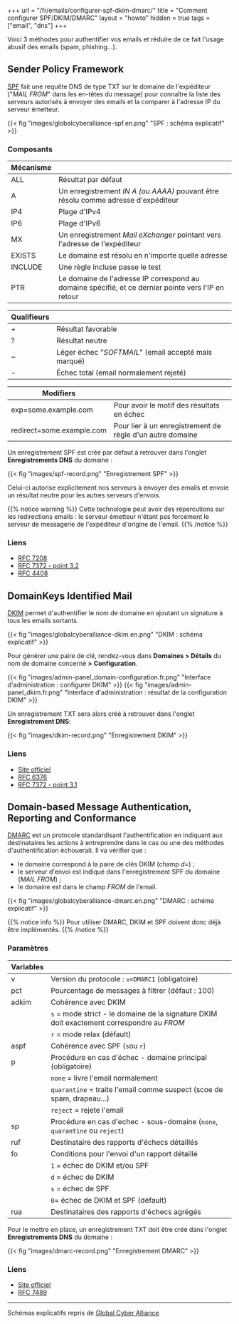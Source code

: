 +++
url = "/fr/emails/configurer-spf-dkim-dmarc/"
title = "Comment configurer SPF/DKIM/DMARC"
layout = "howto"
hidden = true
tags = ["email", "dns"]
+++

Voici 3 méthodes pour authentifier vos emails et réduire de ce fait l'usage abusif des emails (spam, phishing...). 

## Sender Policy Framework
[SPF](https://fr.wikipedia.org/wiki/Sender_Policy_Framework) fait une requête DNS de type TXT sur le domaine de l'expéditeur \("_MAIL FROM_" dans les en-têtes du message) pour connaître la liste des serveurs autorisés à envoyer des emails et la comparer à l'adresse IP du serveur émetteur. 

{{< fig "images/globalcyberalliance-spf.en.png" "SPF : schéma explicatif" >}}

### Composants

|Mécanisme                |                                                                                                   |
|-------------------------|---------------------------------------------------------------------------------------------------|
|ALL                      |Résultat par défaut                                                                                |
|A                        |Un enregistrement _IN A (ou AAAA)_ pouvant être résolu comme adresse d'expéditeur                  |
|IP4                      |Plage d'IPv4                                                                                       |
|IP6                      |Plage d'IPv6                                                                                       |
|MX                       |Un enregistrement _Mail eXchanger_ pointant vers l'adresse de l'expéditeur                         |
|EXISTS                   |Le domaine est résolu en n'importe quelle adresse                                                  |
|INCLUDE                  |Une règle incluse passe le test                                                                    |
|PTR                      |Le domaine de l'adresse IP correspond au domaine spécifié, et ce dernier pointe vers l'IP en retour|

|Qualifieurs              |                                                                                                   |
|-------------------------|---------------------------------------------------------------------------------------------------|
|+                        |Résultat favorable                                                                                 |
|?                        |Résultat neutre                                                                                    |
|~                        |Léger échec "_SOFTMAIL_" (email accepté mais marqué)                                               |
|-                        |Échec total (email normalement rejeté)                                                             |

|Modifiers                |                                                                                                   |
|-------------------------|---------------------------------------------------------------------------------------------------|
|exp=some.example.com     |Pour avoir le motif des résultats en échec                                                         |
|redirect=some.example.com|Pour lier à un enregistrement de règle d'un autre domaine                                          |

Un enregistrement SPF est créé par défaut à retrouver dans l'onglet **Enregistrements DNS** du domaine :

{{< fig "images/spf-record.png" "Enregistrement SPF" >}}

Celui-ci autorise explicitement nos serveurs à envoyer des emails et envoie un résultat neutre pour les autres serveurs d'envois.

{{% notice warning %}}
Cette technologie peut avoir des répercutions sur les redirections emails : le serveur émetteur n'étant pas forcément le serveur de messagerie de l'expéditeur d'origine de l'email.
{{% /notice %}}

### Liens

- [RFC 7208](https://tools.ietf.org/html/rfc7208)
- [RFC 7372 - point 3.2](https://tools.ietf.org/html/rfc7372)
- [RFC 4408](https://tools.ietf.org/html/rfc4408)

## DomainKeys Identified Mail

[DKIM](https://fr.wikipedia.org/wiki/DomainKeys_Identified_Mail) permet d'authentifier le nom de domaine en ajoutant un signature à tous les emails sortants.

{{< fig "images/globalcyberalliance-dkim.en.png" "DKIM : schéma explicatif" >}}

Pour générer une paire de clé, rendez-vous dans **Domaines > Détails** du nom de domaine concerné **> Configuration**.

{{< fig "images/admin-panel_domain-configuration.fr.png" "Interface d'administration : configurer DKIM" >}}
{{< fig "images/admin-panel_dkim.fr.png" "Interface d'administration : résultat de la configuration DKIM" >}}

Un enregistrement TXT sera alors créé à retrouver dans l'onglet **Enregistrement DNS**:

{{< fig "images/dkim-record.png" "Enregistrement DKIM" >}}

### Liens

- [Site officiel](http://www.dkim.org)
- [RFC 6376](https://tools.ietf.org/html/rfc6376)
- [RFC 7372 - point 3.1](https://tools.ietf.org/html/rfc7372)

## Domain-based Message Authentication, Reporting and Conformance

[DMARC](https://fr.wikipedia.org/wiki/DMARC) est un protocole standardisant l'authentification en indiquant aux destinataires les actions à entreprendre dans le cas ou une des méthodes d'authentification échouerait. Il va vérifier que :

- le domaine correspond à la paire de clés DKIM (champ _d=_) ;
- le serveur d'envoi est indiqué dans l'enregistrement SPF du domaine (_MAIL FROM_) ;
- le domaine est dans le champ _FROM_ de l'email.

{{< fig "images/globalcyberalliance-dmarc.en.png" "DMARC : schéma explicatif" >}}

{{% notice info %}}
Pour utiliser DMARC, DKIM et SPF doivent donc déjà être implémentés.
{{% /notice %}}

### Paramètres

|Variables|                                                                                          |
|---------|------------------------------------------------------------------------------------------|
|v        |Version du protocole : `v=DMARC1` (obligatoire)                                           |
|pct      |Pourcentage de messages à filtrer (défaut : 100)                                          |
|adkim    |Cohérence avec DKIM                                                                       |
|         |`s` = mode strict - le domaine de la signature DKIM doit exactement correspondre au _FROM_|
|         |`r` = mode relax (défault)                                                                |
|aspf     |Cohérence avec SPF (`s`ou `r`)                                                            |
|p        |Procédure en cas d'échec - domaine principal (obligatoire)                                |
|         |`none` = livre l'email normalement                                                        |
|         |`quarantine` = traite l'email comme suspect (scoe de spam, drapeau...)                    |
|         |`reject` = rejete l'email                                                                 |
|sp       |Procédure en cas d'echec - sous-domaine (`none`, `quarantine` ou `reject`)                |
|ruf      |Destinataire des rapports d'échecs détaillés                                              |
|fo       |Conditions pour l'envoi d'un rapport détaillé                                             |
|         |`1` = échec de DKIM et/ou SPF                                                             |
|         |`d` = échec de DKIM                                                                       |
|         |`s` = échec de SPF                                                                        |
|         |`0`= échec de DKIM et SPF (défault)                                                       |
|rua      |Destinataires des rapports d'échecs agrégés                                               |

Pour le mettre en place, un enregistrement TXT doit être créé dans l'onglet **Enregistrements DNS** du domaine :

{{< fig "images/dmarc-record.png" "Enregistrement DMARC" >}}

### Liens

- [Site officiel](https://dmarc.org/)
- [RFC 7489](https://tools.ietf.org/html/rfc7489)


-----

Schémas explicatifs repris de [Global Cyber Alliance](https://dmarc.globalcyberalliance.org/)

